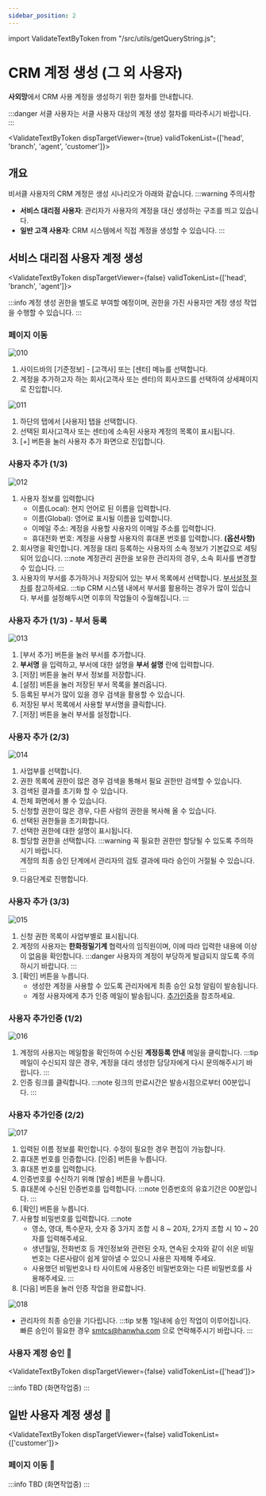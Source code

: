 ```yaml
---
sidebar_position: 2
---
```


import ValidateTextByToken from "/src/utils/getQueryString.js";

# CRM 계정 생성 (그 외 사용자)

**사외망**에서 CRM 사용 계정을 생성하기 위한 절차를 안내합니다.

:::danger
서클 사용자는 서클 사용자 대상의 계정 생성 절차를 따라주시기 바랍니다.
:::

<ValidateTextByToken dispTargetViewer={true} validTokenList={['head', 'branch', 'agent', 'customer']}>

## 개요

비서클 사용자의 CRM 계정은 생성 시나리오가 아래와 같습니다.
:::warning 주의사항
   - **서비스 대리점 사용자**: 관리자가 사용자의 계정을 대신 생성하는 구조를 띄고 있습니다.
   - **일반 고객 사용자**: CRM 시스템에서 직접 계정을 생성할 수 있습니다.
:::

</ValidateTextByToken>



## 서비스 대리점 사용자 계정 생성

<ValidateTextByToken dispTargetViewer={false} validTokenList={['head', 'branch', 'agent']}>

:::info
계정 생성 권한을 별도로 부여할 예정이며, 권한을 가진 사용자만 계정 생성 작업을 수행할 수 있습니다.
:::

### 페이지 이동

![010](./img/010.png)

1. 사이드바의 [기준정보] - [고객사] 또는 [센터] 메뉴를 선택합니다.
2. 계정을 추가하고자 하는 회사(고객사 또는 센터)의 회사코드를 선택하여 상세페이지로 진입합니다.

![011](./img/011.png)

1. 하단의 탭에서 [사용자] 탭을 선택합니다.
2. 선택된 회사(고객사 또는 센터)에 소속된 사용자 계정의 목록이 표시됩니다.
3. [+] 버튼을 눌러 사용자 추가 화면으로 진입합니다.

### 사용자 추가 (1/3)

![012](./img/012.png)

1. 사용자 정보를 입력합니다
   - 이름(Local): 현지 언어로 된 이름을 입력합니다.
   - 이름(Global): 영어로 표시될 이름을 입력합니다.
   - 이메일 주소: 계정을 사용할 사용자의 이메일 주소를 입력합니다.
   - 휴대전화 번호: 계정을 사용할 사용자의 휴대폰 번호를 입력합니다. **(옵션사항)**
2. 회사명을 확인합니다. 계정을 대리 등록하는 사용자의 소속 정보가 기본값으로 세팅되어 있습니다.
   :::note
   계정관리 권한을 보유한 관리자의 경우, 소속 회사를 변경할 수 있습니다.
   :::
3. 사용자의 부서를 추가하거나 저장되어 있는 부서 목록에서 선택합니다. [부서설정 절차](#사용자-추가-13---부서-등록)를 참고하세요.
   :::tip
   CRM 시스템 내에서 부서를 활용하는 경우가 많이 있습니다. 부서를 설정해두시면 이후의 작업들이 수월해집니다.
   :::

### 사용자 추가 (1/3) - 부서 등록

![013](./img/013.png)

1. [부서 추가] 버튼을 눌러 부서를 추가합니다.
1. **부서명** 을 입력하고, 부서에 대한 설명을 **부서 설명** 란에 입력합니다.
1. [저장] 버튼을 눌러 부서 정보를 저장합니다.
1. [설정] 버튼을 눌러 저장된 부서 목록을 불러옵니다.
1. 등록된 부서가 많이 있을 경우 검색을 활용할 수 있습니다.
1. 저장된 부서 목록에서 사용할 부서명을 클릭합니다.
1. [저장] 버튼을 눌러 부서를 설정합니다.

### 사용자 추가 (2/3)

![014](./img/014.png)

1. 사업부를 선택합니다.
1. 권한 목록에 권한이 많은 경우 검색을 통해서 필요 권한만 검색할 수 있습니다.
1. 검색된 결과를 초기화 할 수 있습니다.
1. 전체 화면에서 볼 수 있습니다.
1. 신청할 권한이 많은 경우, 다른 사람의 권한을 복사해 올 수 있습니다.
1. 선택된 권한들을 초기화합니다.
1. 선택한 권한에 대한 설명이 표시됩니다.
1. 할당할 권한을 선택합니다.
   :::warning
   꼭 필요한 권한만 할당될 수 있도록 주의하시기 바랍니다.<br /> 계정의 최종 승인 단계에서 관리자의 검토 결과에 따라 승인이 거절될 수 있습니다.
   :::
1. 다음단계로 진행합니다.

### 사용자 추가 (3/3)

![015](./img/015.png)

1. 신청 권한 목록이 사업부별로 표시됩니다.
1. 계정의 사용자는 **한화정밀기계** 협력사의 임직원이며, 이에 따라 입력한 내용에 이상이 없음을 확인합니다.
   :::danger
   사용자의 계정이 부당하게 발급되지 않도록 주의하시기 바랍니다.
   :::
1. [확인] 버튼을 누릅니다.
   - 생성한 계정을 사용할 수 있도록 관리자에게 최종 승인 요청 알림이 발송됩니다.
   - 계정 사용자에게 추가 인증 메일이 발송됩니다. [추가인증](#사용자-추가인증)을 참조하세요.

### 사용자 추가인증 (1/2)

![016](./img/016.png)

1. 계정의 사용자는 메일함을 확인하여 수신된 **계정등록 안내** 메일을 클릭합니다.
   :::tip
   메일이 수신되지 않은 경우, 계정을 대리 생성한 담당자에게 다시 문의해주시기 바랍니다.
   :::
1. 인증 링크를 클릭합니다.
   :::note
   링크의 만료시간은 발송시점으로부터 00분입니다.
   :::

### 사용자 추가인증 (2/2)

![017](./img/017.png)

1. 입력된 이름 정보를 확인합니다. 수정이 필요한 경우 편집이 가능합니다.
1. 휴대폰 번호를 인증합니다. [인증] 버튼을 누릅니다.
1. 휴대폰 번호를 입력합니다.
1. 인증번호를 수신하기 위해 [발송] 버튼을 누릅니다.
1. 휴대폰에 수신된 인증번호를 입력합니다.
   :::note
   인증번호의 유효기간은 00분입니다.
   :::
1. [확인] 버튼을 누릅니다.
1. 사용할 비밀번호를 입력합니다.
   :::note
   - 영소, 영대, 특수문자, 숫자 중 3가지 조합 시 8 ~ 20자, 2가지 조합 시 10 ~ 20자를 입력해주세요.
   - 생년월일, 전화번호 등 개인정보와 관련된 숫자, 연속된 숫자와 같이 쉬운 비밀번호는 다른사람이 쉽게 알아낼 수 있으니 사용은 자제해 주세요.
   - 사용했던 비밀번호나 타 사이트에 사용중인 비밀번호와는 다른 비밀번호를 사용해주세요.
   :::
1. [다음] 버튼을 눌러 인증 작업을 완료합니다.

![018](./img/018.png)

- 관리자의 최종 승인을 기다립니다.
   :::tip
   보통 1일내에 승인 작업이 이루어집니다. 빠른 승인이 필요한 경우 smtcs@hanwha.com 으로 연락해주시기 바랍니다.
   :::

</ValidateTextByToken>

### 사용자 계정 승인 🚧

<ValidateTextByToken dispTargetViewer={false} validTokenList={['head']}>

:::info
TBD (화면작업중)
:::

</ValidateTextByToken>



## 일반 사용자 계정 생성 🚧

<ValidateTextByToken dispTargetViewer={false} validTokenList={['customer']}>

### 페이지 이동 🚧

:::info
TBD (화면작업중)
:::

</ValidateTextByToken>